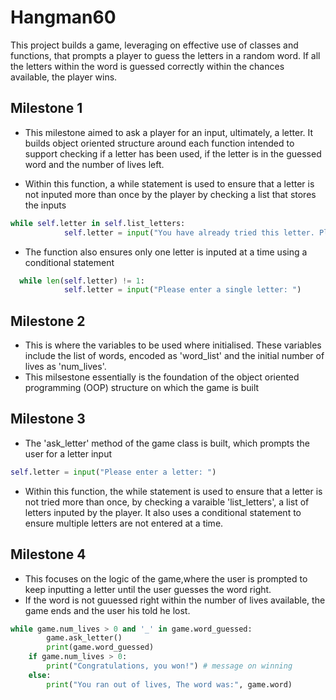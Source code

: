 # Hangman60
This project builds a game, leveraging on effective use of classes and functions, that prompts a player to
guess the letters in a random word. If all the letters within the word is guessed correctly within the
chances available, the player wins.

## Milestone 1
- This milestone aimed to ask a player for an input, ultimately, a letter. It builds object oriented structure around each function intended to support checking if a letter has been used, if the letter is in the guessed word and the number of lives left.

- Within this function, a while statement is used to ensure that a letter is not inputed more than once by the player by checking a list that stores the inputs
```python
while self.letter in self.list_letters:
            self.letter = input("You have already tried this letter. Please enter a letter: ")
```
- The function also ensures only one letter is inputed at a time using a conditional statement
```python
  while len(self.letter) != 1:
            self.letter = input("Please enter a single letter: ")
```

## Milestone 2
- This is where the variables to be used where initialised. These variables include the list of words, encoded as 'word_list' and the initial number of lives as 'num_lives'.
- This milsestone essentially is the foundation of the object oriented programming (OOP) structure on which the game is built

## Milestone 3
- The 'ask_letter' method of the game class is built, which prompts the user for a letter input
```python
self.letter = input("Please enter a letter: ")
```
- Within this function, the while statement is used to ensure that a letter is not tried more than once, by checking a varaible 'list_letters', a list of letters inputed by the player. It also uses a conditional statement to ensure multiple letters are not entered at a time.

## Milestone 4
- This focuses on the logic of the game,where the user is prompted to keep inputting a letter until the user guesses the word right.
- If the word is not guuessed right within the number of lives available, the game ends and the user his told he lost.
```python
while game.num_lives > 0 and '_' in game.word_guessed:
        game.ask_letter()
        print(game.word_guessed)
    if game.num_lives > 0:
        print("Congratulations, you won!") # message on winning
    else:
        print("You ran out of lives, The word was:", game.word)
```


